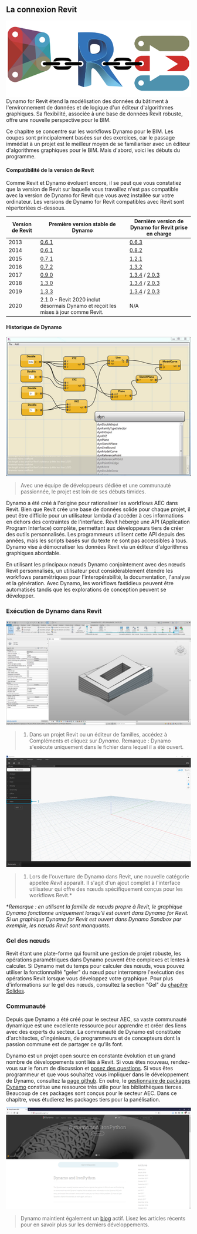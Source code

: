 ## La connexion Revit

![Connexion](images/8-1/link.png)
Dynamo for Revit étend la modélisation des données du bâtiment à l'environnement de données et de logique d'un éditeur d'algorithmes graphiques. Sa flexibilité, associée à une base de données Revit robuste, offre une nouvelle perspective pour le BIM.

Ce chapitre se concentre sur les workflows Dynamo pour le BIM. Les coupes sont principalement basées sur des exercices, car le passage immédiat à un projet est le meilleur moyen de se familiariser avec un éditeur d'algorithmes graphiques pour le BIM. Mais d'abord, voici les débuts du programme.

####

#### Compatibilité de la version de Revit

Comme Revit et Dynamo évoluent encore, il se peut que vous constatiez que la version de Revit sur laquelle vous travaillez n'est pas compatible avec la version de Dynamo for Revit que vous avez installée sur votre ordinateur. Les versions de Dynamo for Revit compatibles avec Revit sont répertoriées ci-dessous.

|Version de Revit|Première version stable de Dynamo|Dernière version de Dynamo for Revit prise en charge|
| -- | -- | -- |
|2013|[0.6.1](http://dyn-builds-data.s3-us-west-2.amazonaws.com/DynamoInstall0.6.1.exe)|[0.6.3](http://dyn-builds-data.s3-us-west-2.amazonaws.com/DynamoInstall0.6.3.exe)|
|2014|[0.6.1](http://dyn-builds-data.s3-us-west-2.amazonaws.com/DynamoInstall0.6.1.exe)|[0.8.2](http://dyn-builds-data.s3-us-west-2.amazonaws.com/DynamoInstall0.8.2.exe)|
|2015|[0.7.1](http://dyn-builds-data.s3-us-west-2.amazonaws.com/DynamoInstall0.7.1.exe)|[1.2.1](http://dyn-builds-data.s3-us-west-2.amazonaws.com/DynamoInstall1.2.1.exe)|
|2016|[0.7.2](http://dyn-builds-data.s3-us-west-2.amazonaws.com/DynamoInstall0.7.2.exe)|[1.3.2](http://dyn-builds-data.s3-us-west-2.amazonaws.com/DynamoInstall1.3.2.exe)|
|2017|[0.9.0](http://dyn-builds-data.s3-us-west-2.amazonaws.com/DynamoInstall0.9.0.exe)|[1.3.4](http://dyn-builds-data.s3-us-west-2.amazonaws.com/DynamoInstall1.3.4.exe) / [2.0.3](https://dyn-builds-data.s3-us-west-2.amazonaws.com/DynamoInstall2.0.3.exe)|
|2018|[1.3.0](http://dyn-builds-data.s3-us-west-2.amazonaws.com/DynamoInstall1.3.0.exe)|[1.3.4](http://dyn-builds-data.s3-us-west-2.amazonaws.com/DynamoInstall1.3.4.exe) / [2.0.3](https://dyn-builds-data.s3-us-west-2.amazonaws.com/DynamoInstall2.0.3.exe)|
|2019|[1.3.3](http://dyn-builds-data.s3-us-west-2.amazonaws.com/DynamoInstall1.3.3.exe)|[1.3.4](http://dyn-builds-data.s3-us-west-2.amazonaws.com/DynamoInstall1.3.4.exe) / [2.0.3](https://dyn-builds-data.s3-us-west-2.amazonaws.com/DynamoInstall2.0.3.exe)|
|2020|2.1.0 - Revit 2020 inclut désormais Dynamo et reçoit les mises à jour comme Revit.|N/A|

####

#### Historique de Dynamo

![Historique](images/8-1/earlyScreenshot.jpg)

> Avec une équipe de développeurs dédiée et une communauté passionnée, le projet est loin de ses débuts timides.

Dynamo a été créé à l'origine pour rationaliser les workflows AEC dans Revit. Bien que Revit crée une base de données solide pour chaque projet, il peut être difficile pour un utilisateur lambda d'accéder à ces informations en dehors des contraintes de l'interface. Revit héberge une API (Application Program Interface) complète, permettant aux développeurs tiers de créer des outils personnalisés. Les programmeurs utilisent cette API depuis des années, mais les scripts basés sur du texte ne sont pas accessibles à tous. Dynamo vise à démocratiser les données Revit via un éditeur d'algorithmes graphiques abordable.

En utilisant les principaux nœuds Dynamo conjointement avec des nœuds Revit personnalisés, un utilisateur peut considérablement étendre les workflows paramétriques pour l'interopérabilité, la documentation, l'analyse et la génération. Avec Dynamo, les workflows fastidieux peuvent être automatisés tandis que les explorations de conception peuvent se développer.

### Exécution de Dynamo dans Revit

![Connexion](images/8-1/01.jpg)

> 1. Dans un projet Revit ou un éditeur de familles, accédez à Compléments et cliquez sur *Dynamo*. Remarque : Dynamo s'exécute uniquement dans le fichier dans lequel il a été ouvert.

![Connexion](images/8-1/00.jpg)

> 1. Lors de l'ouverture de Dynamo dans Revit, une nouvelle catégorie appelée *Revit* apparaît. Il s'agit d'un ajout complet à l'interface utilisateur qui offre des nœuds spécifiquement conçus pour les workflows Revit.*

**Remarque : en utilisant la famille de nœuds propre à Revit, le graphique Dynamo fonctionne uniquement lorsqu'il est ouvert dans Dynamo for Revit. Si un graphique Dynamo for Revit est ouvert dans Dynamo Sandbox par exemple, les nœuds Revit sont manquants.*

### Gel des nœuds

Revit étant une plate-forme qui fournit une gestion de projet robuste, les opérations paramétriques dans Dynamo peuvent être complexes et lentes à calculer. Si Dynamo met du temps pour calculer des nœuds, vous pouvez utiliser la fonctionnalité "geler" du nœud pour interrompre l'exécution des opérations Revit lorsque vous développez votre graphique. Pour plus d'informations sur le gel des nœuds, consultez la section "Gel" du [chapitre Solides](../05_Geometry-for-Computational-Design/5-6_solids.md#freezing).

### Communauté

Depuis que Dynamo a été créé pour le secteur AEC, sa vaste communauté dynamique est une excellente ressource pour apprendre et créer des liens avec des experts du secteur. La communauté de Dynamo est constituée d'architectes, d'ingénieurs, de programmeurs et de concepteurs dont la passion commune est de partager ce qu'ils font.

Dynamo est un projet open source en constante évolution et un grand nombre de développements sont liés à Revit. Si vous êtes nouveau, rendez-vous sur le forum de discussion et [posez des questions](http://dynamobim.org/forums/forum/dyn/). Si vous êtes programmeur et que vous souhaitez vous impliquer dans le développement de Dynamo, consultez la [page github](https://github.com/DynamoDS/Dynamo). En outre, le [gestionnaire de packages Dynamo](http://dynamopackages.com/) constitue une ressource très utile pour les bibliothèques tierces. Beaucoup de ces packages sont conçus pour le secteur AEC. Dans ce chapitre, vous étudierez les packages tiers pour la panélisation.

![Blog](images/8-1/blog.png)

> Dynamo maintient également un [blog](http://dynamobim.com/blog/) actif. Lisez les articles récents pour en savoir plus sur les derniers développements.

